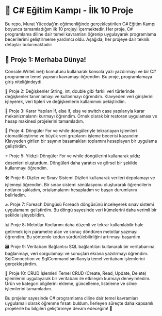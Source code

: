 # 🚀 C# Eğitim Kampı - İlk 10 Proje

Bu repo, Murat Yücedağ'ın eğitmenliğinde gerçekleştirilen C# Eğitim Kampı boyunca tamamladığım ilk 10 projeyi içermektedir. Her proje, C# programlama diline dair temel kavramları öğrenip uygulayarak programlama becerilerimi geliştirmeme yardımcı oldu. Aşağıda, her projeye dair teknik detaylar bulunmaktadır:

## 🎉 Proje 1: Merhaba Dünya!
Console.WriteLine() komutunu kullanarak konsola yazı yazdırmayı ve bir C# programının temel yapısını kavramayı öğrendim. Bu proje, programlamaya giriş niteliğindeydi.

🔄 Proje 2: Değişkenler
String, int, double gibi farklı veri türlerinde değişkenler tanımlamayı ve kullanmayı öğrendim. Klavyeden veri girişlerini işleyerek, veri tipleri ve değişkenlerin kullanımını pekiştirdim.

🧩 Proje 3: Karar Yapıları
İf, else if, else ve switch case yapılarıyla karar mekanizmalarını kurmayı öğrendim. Örnek olarak bir restoran uygulaması ve hesap makinesi projelerini tamamladım.

🔁 Proje 4: Döngüler
For ve while döngüleriyle tekrarlayan işlemleri otomatikleştirme ve büyük veri gruplarını işleme becerisi kazandım. Klavyeden girilen bir sayının basamakları toplamını hesaplayan bir uygulama geliştirdim.

⭐ Proje 5: Yıldızlı Döngüler
For ve while döngülerini kullanarak yıldız desenleri oluşturdum. Döngüleri daha yaratıcı ve görsel bir şekilde kullanmayı öğrendim.

🛠️ Proje 6: Diziler ve Sınav Sistemi
Dizileri kullanarak verileri depolamayı ve işlemeyi öğrendim. Bir sınav sistemi simülasyonu oluşturarak öğrencilerin notlarını sakladım, ortalamalarını hesapladım ve başarı durumlarını belirledim.

🔙 Proje 7: Foreach Döngüsü
Foreach döngüsünü inceleyerek sınav sistemi uygulamamı geliştirdim. Bu döngü sayesinde veri kümelerini daha verimli bir şekilde işleyebildim.

📊 Proje 8: Metotlar
Kodlarımı daha düzenli ve tekrar kullanılabilir hale getirmek için parametre alan ve sonuç döndüren metotlar yazmayı öğrendim. Bu yöntemle kodun sürdürülebilirliğini artırmayı başardım.

🗃️ Proje 9: Veritabanı Bağlantısı
SQL bağlantıları kullanarak bir veritabanına bağlanmayı, veri sorgulamayı ve sonuçları ekrana yazdırmayı öğrendim. SqlConnection ve SqlCommand sınıflarıyla temel veritabanı işlemlerini gerçekleştirdim.

🛒 Proje 10: CRUD İşlemleri
Temel CRUD (Create, Read, Update, Delete) işlemlerini uygulayarak bir veritabanı ile etkileşim kurmayı deneyimledim. Ürün ve kategori bilgilerini ekleme, güncelleme, listeleme ve silme işlemlerini tamamladım.

Bu projeler sayesinde C# programlama diline dair temel kavramları uygulamalı olarak öğrenme fırsatı buldum. İlerleyen süreçte daha kapsamlı projelerle bu bilgileri geliştirmeye devam edeceğim! 🎯
